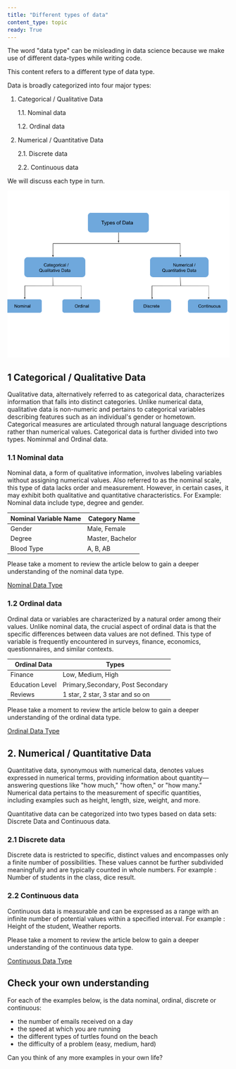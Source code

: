 ```yaml
---
title: "Different types of data"
content_type: topic
ready: True
---
```


The word "data type" can be misleading in data science because we make use of different data-types while writing code.

This content refers to a different type of data type. 

Data is broadly categorized into four major types:

1. Categorical / Qualitative Data

    1.1. Nominal data

    1.2. Ordinal data

2. Numerical / Quantitative Data    

    2.1. Discrete data

    2.2. Continuous data

We will discuss each type in turn.

![Data Types](foundational_ds_course_data_types.png)


## 1 Categorical / Qualitative Data 

Qualitative data, alternatively referred to as categorical data, characterizes information that falls into distinct categories. Unlike numerical data, qualitative data is non-numeric and pertains to categorical variables describing features such as an individual's gender or hometown. Categorical measures are articulated through natural language descriptions rather than numerical values. Categorical data is further divided into two types. Nominmal and Ordinal data.

### 1.1 Nominal data

Nominal data, a form of qualitative information, involves labeling variables without assigning numerical values. Also referred to as the nominal scale, this type of data lacks order and measurement. However, in certain cases, it may exhibit both qualitative and quantitative characteristics. For Example: Nominal data include type, degree and gender.


| Nominal Variable Name | Category Name |
| --- | --- |
| Gender | Male, Female |
| Degree | Master, Bachelor |
| Blood Type | A, B, AB |

Please take a moment to review the article below to gain a deeper understanding of the nominal data type.

[Nominal Data Type](https://statisticsbyjim.com/basics/nominal-data/)

### 1.2 Ordinal data

Ordinal data or variables are characterized by a natural order among their values. Unlike nominal data, the crucial aspect of ordinal data is that the specific differences between data values are not defined. This type of variable is frequently encountered in surveys, finance, economics, questionnaires, and similar contexts.


| Ordinal Data | Types |
| --- | --- |
| Finance | Low, Medium, High |
| Education Level | Primary,Secondary, Post Secondary |
| Reviews | 1 star, 2 star, 3 star and so on |


Please take a moment to review the article below to gain a deeper understanding of the ordinal data type.

[Ordinal Data Type](https://statisticsbyjim.com/basics/ordinal-data/)

## 2. Numerical / Quantitative Data

Quantitative data, synonymous with numerical data, denotes values expressed in numerical terms, providing information about quantity—answering questions like "how much," "how often," or "how many." Numerical data pertains to the measurement of specific quantities, including examples such as height, length, size, weight, and more. 

Quantitative data can be categorized into two types based on data sets: Discrete Data and Continuous data.

### 2.1 Discrete data 

Discrete data is restricted to specific, distinct values and encompasses only a finite number of possibilities. These values cannot be further subdivided meaningfully and are typically counted in whole numbers. For example : Number of students in the class, dice result.

### 2.2 Continuous data

Continuous data is measurable and can be expressed as a range with an infinite number of potential values within a specified interval. For example : Height of the student, Weather reports. 

Please take a moment to review the article below to gain a deeper understanding of the continuous data type.

[Continuous Data Type](https://statisticsbyjim.com/basics/discrete-vs-continuous-data/)

## Check your own understanding 

For each of the examples below, is the data nominal, ordinal, discrete or continuous:

- the number of emails received on a day
- the speed at which you are running
- the different types of turtles found on the beach
- the difficulty of a problem (easy, medium, hard)

Can you think of any more examples in your own life?


